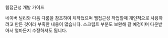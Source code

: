 웹접근성 개발 가이드

네이버 널리와 다음 다룸을 참조하여 제작했으며 웹접근성 작업할때 개인적으로 사용하려고 만든 것이라 부족한 내용이 많습니다.
스크립트 부분도 보완해 갈 예정이며 다운받아서 얼마든지 수정하셔도 됩니다.